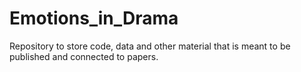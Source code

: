 # Emotions_in_Drama
Repository to store code, data and other material that is meant to be published and connected to papers.
